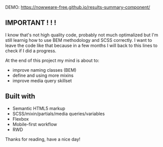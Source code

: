 DEMO: https://nowweare-free.github.io/results-summary-component/
## IMPORTANT ! ! !

I know that's not high quality code, probably not much optimalized but I'm still learnig how to use
BEM methodology and SCSS correctly. I want to leave the code like that because in a few months I will back
to this lines to check if I did a progress.

At the end of this project my mind is about to:
- improve naming classes (BEM)
- define and using more mixins
- improve media query skillset

## Built with

- Semantic HTML5 markup
- SCSS/mixin/partials/media queries/variables
- Flexbox
- Mobile-first workflow
- RWD

Thanks for reading, have a nice day!